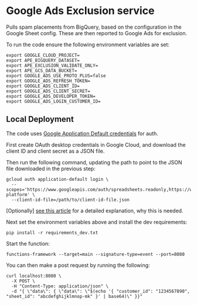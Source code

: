 # Google Ads Exclusion service

Pulls spam placements from BigQuery, based on the configuration in the Google
Sheet config. These are then reported to Google Ads for exclusion.

To run the code ensure the following environment variables are set:

```
export GOOGLE_CLOUD_PROJECT=
export APE_BIGQUERY_DATASET=
export APE_EXCLUSION_VALIDATE_ONLY=
export APE_GCS_DATA_BUCKET=
export GOOGLE_ADS_USE_PROTO_PLUS=false
export GOOGLE_ADS_REFRESH_TOKEN=
export GOOGLE_ADS_CLIENT_ID=
export GOOGLE_ADS_CLIENT_SECRET=
export GOOGLE_ADS_DEVELOPER_TOKEN=
export GOOGLE_ADS_LOGIN_CUSTOMER_ID=
```

## Local Deployment

The code uses [Google Application Default credentials](
https://google-auth.readthedocs.io/en/master/reference/google.auth.html) for
auth.

First create OAuth desktop credentials in Google Cloud, and download the client
ID and client secret as a JSON file.

Then run the following command, updating the path to point to the JSON file
downloaded in the previous step:
```
gcloud auth application-default login \
  --scopes='https://www.googleapis.com/auth/spreadsheets.readonly,https://www.googleapis.com/auth/cloud-platform' \
  --client-id-file=/path/to/client-id-file.json
```
[Optionally] [see this article](
https://medium.com/google-cloud/google-oauth-credential-going-deeper-the-hard-way-f403cf3edf9d)
for a detailed explanation, why this is needed.

Next set the environment variables above and install the dev requirements:

```
pip install -r requirements_dev.txt
```

Start the function:

```
functions-framework --target=main --signature-type=event --port=8080
```

You can then make a post request by running the following:

```
curl localhost:8080 \
  -X POST \
  -H "Content-Type: application/json" \
  -d "{ \"data\": { \"data\": \"$(echo '{ "customer_id": "1234567890", "sheet_id": "abcdefghijklmnop-mk" }' | base64)\" }}"
```
